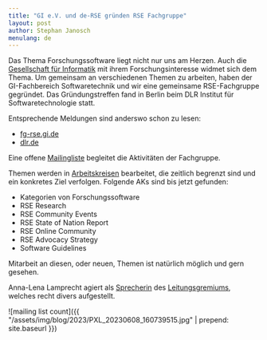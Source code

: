 ```yaml
---
title: "GI e.V. und de-RSE gründen RSE Fachgruppe"
layout: post
author: Stephan Janosch
menulang: de
---
```

Das Thema Forschungssoftware liegt nicht nur uns am Herzen. Auch die [Gesellschaft für Informatik](https://gi.de) mit 
ihrem Forschungsinteresse widmet sich dem Thema. Um gemeinsam an verschiedenen Themen zu arbeiten, haben der GI-Fachbereich 
Softwaretechnik und wir eine gemeinsame RSE-Fachgruppe gegründet. Das Gründungstreffen fand in Berlin beim DLR Institut für Softwaretechnologie statt.

Entsprechende Meldungen sind anderswo schon zu lesen:

* [fg-rse.gi.de](https://fg-rse.gi.de/mitteilung/gruendungstreffen)
* [dlr.de](https://www.dlr.de/sc/desktopdefault.aspx/tabid-1183/13774_read-84370/)

Eine offene [Mailingliste](https://lists.gi.de/postorius/lists/fg-rse.lists.gi.de/) begleitet die Aktivitäten der Fachgruppe.

Themen werden in [Arbeitskreisen](https://fg-rse.gi.de/fachgruppe/arbeitskreise) bearbeitet, die zeitlich begrenzt sind und ein konkretes Ziel verfolgen. Folgende AKs sind bis jetzt gefunden:

* Kategorien von Forschungssoftware
* RSE Research
* RSE Community Events
* RSE State of Nation Report
* RSE Online Community
* RSE Advocacy Strategy
* Software Guidelines

Mitarbeit an diesen, oder neuen, Themen ist natürlich möglich und gern gesehen.

Anna-Lena Lamprecht agiert als [Sprecherin](https://fg-rse.gi.de/kontakt) des [Leitungsgremiums](https://fg-rse.gi.de/fachgruppe/leitungsgremium), welches recht divers aufgestellt.

![mailing list count]({{ "/assets/img/blog/2023/PXL_20230608_160739515.jpg" | prepend: site.baseurl }})